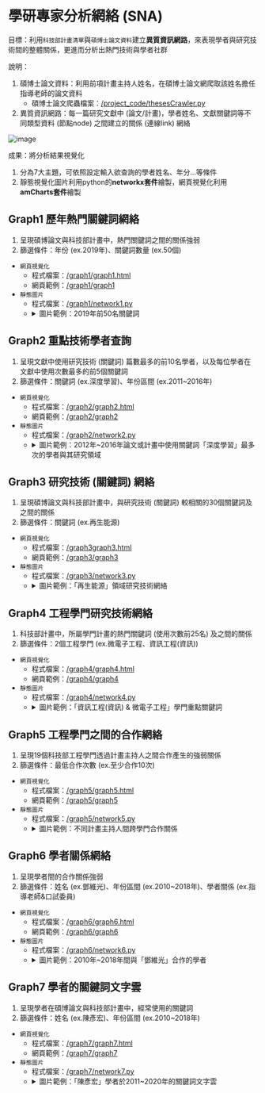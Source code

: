 # 學研專家分析網絡 (SNA)
目標：利用`科技部計畫清單`與`碩博士論文資料`建立**異質資訊網路**，來表現學者與研究技術間的整體關係，更進而分析出熱門技術與學者社群

說明：
1. 碩博士論文資料：利用前項計畫主持人姓名，在碩博士論文網爬取該姓名擔任指導老師的論文資料
   - 碩博士論文爬蟲檔案：[/project_code/thesesCrawler.py](https://github.com/tsaijou/sna_network/blob/main/project_code/thesesCrawler.py)
2. 異質資訊網路：每一篇研究文獻中 (論文/計畫)，學者姓名、文獻關鍵詞等不同類型資料 (節點node) 之間建立的關係 (連線link) 網絡

 ![image](https://user-images.githubusercontent.com/54679167/162044453-dd6de77a-4f76-47f4-a6f9-9c1108d8398a.png)

成果：將分析結果視覺化
1. 分為7大主題，可依照設定輸入欲查詢的學者姓名、年分...等條件
2. 靜態視覺化圖片利用python的**networkx套件**繪製，網頁視覺化利用**amCharts套件**繪製

## Graph1 歷年熱門關鍵詞網絡
1. 呈現碩博論文與科技部計畫中，熱門關鍵詞之間的關係強弱
2. 篩選條件：年份 (ex.2019年)、關鍵詞數量 (ex.50個)
- `網頁視覺化`
   - 程式檔案：[/graph1/graph1.html](https://github.com/tsaijou/sna_network/blob/main/graph1/graph1.html)
   - 網頁範例：[/graph1/graph1](https://tsaijou.github.io/sna_network/graph1/graph1)
- `靜態圖片`
   - 程式檔案：[/graph1/network1.py](https://github.com/tsaijou/sna_network/blob/main/graph1/network1.py)
   - 
      <details><summary>圖片範例：2019年前50名關鍵詞</summary>
        <div>
            <img src="./graph1/image1.png" width="700px" height="560px">
        </div>
      </details>

## Graph2 重點技術學者查詢
1. 呈現文獻中使用研究技術 (關鍵詞) 篇數最多的前10名學者，以及每位學者在文獻中使用次數最多的前5個關鍵詞
2. 篩選條件：關鍵詞 (ex.深度學習)、年份區間 (ex.2011~2016年)
- `網頁視覺化`
   - 程式檔案：[/graph2/graph2.html](https://github.com/tsaijou/sna_network/blob/main/graph2/graph2.html)
   - 網頁範例：[/graph2/graph2](https://tsaijou.github.io/sna_network/graph2/graph2)
- `靜態圖片`
   - 程式檔案：[/graph2/network2.py](https://github.com/tsaijou/sna_network/blob/main/graph2/network2.py)
   - 
      <details><summary>圖片範例：2012年~2016年論文或計畫中使用關鍵詞「深度學習」最多次的學者與其研究領域</summary>
        <div>
            <img src="./graph2/image2.png" width="700px" height="560px">
        </div>
      </details>
## Graph3 研究技術 (關鍵詞) 網絡
1. 呈現碩博論文與科技部計畫中，與研究技術 (關鍵詞) 較相關的30個關鍵詞及之間的關係
2. 篩選條件：關鍵詞 (ex.再生能源)
- `網頁視覺化`
   - 程式檔案：[/graph3graph3.html](https://github.com/tsaijou/sna_network/blob/main/graph3/graph3.html)
   - 網頁範例：[/graph3/graph3](https://tsaijou.github.io/sna_network/graph3/graph3)
- `靜態圖片`
   - 程式檔案：[/graph3/network3.py](https://github.com/tsaijou/sna_network/blob/main/graph3/network3.py)
   - 
      <details><summary>圖片範例：「再生能源」領域研究技術網絡</summary>
        <div>
            <img src="./graph3/image3.png" width="700px" height="450px">
        </div>
      </details>
## Graph4 工程學門研究技術網絡
1. 科技部計畫中，所屬學門計畫的熱門關鍵詞 (使用次數前25名) 及之間的關係
2. 篩選條件：2個工程學門 (ex.微電子工程、資訊工程(資訊))
- `網頁視覺化`
   - 程式檔案：[/graph4/graph4.html](https://github.com/tsaijou/sna_network/blob/main/graph4/graph4.html)
   - 網頁範例：[/graph4/graph4](https://tsaijou.github.io/sna_network/graph4/graph4)
- `靜態圖片`
   - 程式檔案：[/graph4/network4.py](https://github.com/tsaijou/sna_network/blob/main/graph4/network4.py)
   - 
      <details><summary>圖片範例：「資訊工程(資訊) & 微電子工程」學門重點關鍵詞</summary>
        <div>
            <img src="./graph4/image4.png" width="680px" height="560px">
        </div>
      </details>
## Graph5 工程學門之間的合作網絡
1. 呈現19個科技部工程學門透過計畫主持人之間合作產生的強弱關係
2. 篩選條件：最低合作次數 (ex.至少合作10次)
- `網頁視覺化`
   - 程式檔案：[/graph5/graph5.html](https://github.com/tsaijou/sna_network/blob/main/graph5/graph5.html)
   - 網頁範例：[/graph5/graph5](https://tsaijou.github.io/sna_network/graph5/graph5)
- `靜態圖片`
   - 程式檔案：[/graph5/network5.py](https://github.com/tsaijou/sna_network/blob/main/graph5/network5.py)
   - 
      <details><summary>圖片範例：不同計畫主持人間跨學門合作關係</summary>
        <div>
            <img src="./graph5/image5.png" width="680px" height="560px">
        </div>
      </details>
## Graph6 學者關係網絡
1. 呈現學者間的合作關係強弱
2. 篩選條件：姓名 (ex.鄧維光)、年份區間 (ex.2010~2018年)、學者關係 (ex.指導老師&口試委員)
- `網頁視覺化`
   - 程式檔案：[/graph6/graph6.html](https://github.com/tsaijou/sna_network/blob/main/graph6/graph6.html)
   - 網頁範例：[/graph6/graph6](https://tsaijou.github.io/sna_network/graph6/graph6)
- `靜態圖片`
   - 程式檔案：[/graph6/network6.py](https://github.com/tsaijou/sna_network/blob/main/graph6/network6.py)
   - 
      <details><summary>圖片範例：2010年~2018年間與「鄧維光」合作的學者</summary>
        <div>
            <img src="./graph6/image6.png" width="700px" height="450px">
        </div>
      </details>
## Graph7 學者的關鍵詞文字雲
1. 呈現學者在碩博論文與科技部計畫中，經常使用的關鍵詞
2. 篩選條件：姓名 (ex.陳彥宏)、年份區間 (ex.2010~2018年)
- `網頁視覺化`
   - 程式檔案：[/graph7/graph7.html](https://github.com/tsaijou/sna_network/blob/main/graph7/graph7.html)
   - 網頁範例：[/graph7/graph7](https://tsaijou.github.io/sna_network/graph7/graph7)
- `靜態圖片`
   - 程式檔案：[/graph7/network7.py](https://github.com/tsaijou/sna_network/blob/main/graph7/network7.py)
   - 
      <details><summary>圖片範例：「陳彥宏」學者於2011~2020年的關鍵詞文字雲</summary>
        <div>
            <img src="./graph7/image7.png">
        </div>
      </details>
 
